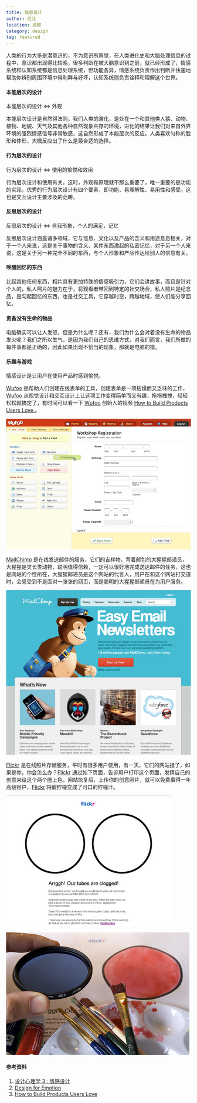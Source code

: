 ```yaml
---
title: 情感设计
author: 但江
location: 成都 
category: design
tag: featured
---
```


人类的行为大多是潜意识的，不为意识所察觉，在人类进化史和大脑处理信息的过程中，意识都出现得比较晚，很多判断在被大脑意识到之前，就已经形成了，情感系统和认知系统都是信息处理系统，但功能各异，情感系统负责作出判断并快速地帮助你辨别周围环境中得利弊与好坏，认知系统则负责诠释和理解这个世界。

#### 本能层次的设计

本能层次的设计 <=> 外观

本能层次设计是自然得法则，我们人类的演化，是处在一个和其他类人猿、动物、植物、地貌、天气及其他各种自然现象共存的环境，进化的结果让我们对来自外界环境的强烈情感信号非常敏感，这自然形成了本能层次的反应。人类喜欢匀称的脸形和体形，大概反应出了什么是最合适的选择。

#### 行为层次的设计

行为层次的设计 <=> 使用的愉悦和效用

行为层次设计和使用有关，这时，外观和原理就不那么重要了，唯一重要的是功能的实现。优秀的行为层次设计有四个要素，即功能、易理解性、易用性和感受。这也是交互设计主要涉及的范畴。

#### 反思层次的设计

反思层次的设计 <=> 自我形象，个人的满足，记忆

反思层次设计涵盖诸多领域，它与信息、文化以及产品的含义和用途息息相关，对于一个人来说，这是关于事物的含义、某件东西激起的私密记忆，对于另一个人来说，这是关于另一种完全不同的东西，与个人形象和产品传达给别人的信息有关。

#### 唤醒回忆的东西

比起其他任何东西，相片具有更加特殊的情感吸引力，它们会讲故事，而且是针对个人的，私人照片的魅力在于，将观看者带回到特定的社交场合，私人照片是纪念品，是勾起回忆的东西，也是社交工具，它穿越时空，跨越地域，使人们能分享回忆。

#### 责备没有生命的物品

电脑确实可以让人发怒，但是为什么呢？还有，我们为什么会对着没有生命的物品发火呢？我们之所以生气，是因为我们自己的思维方式，对我们而言，我们所做的每件事都是正确的，因此如果出现不恰当的现象，那就是电脑的错。

#### 乐趣与游戏

情感设计是让用户在使用产品时感到愉悦。

[Wufoo][4] 是帮助人们创建在线表单的工具，创建表单是一项枯燥而又乏味的工作，[Wufoo][4] 从视觉设计和交互设计上让这项工作变得简单而又有趣，拖拖拽拽，轻轻松松就搞定了，有时间可以看一下 [Wufoo][4] 创始人的视频 [How to Build Products Users Love ][3]。

![Wufoo](/images/wufoo.jpg)

[MailChimp][5] 是在线发送邮件的服务，它们的吉祥物，背着邮包的大猩猩邮递员，大猩猩是灵长类动物，聪明值得信赖，一定可以很好地完成送达邮件的任务，这也是网站的个性所在，大猩猩邮递员是这个网站的代言人，用户在和这个网站打交道时，会感受到不是面对一张张的网页，而是聪明的大猩猩邮递员在为用户服务。

![MailChimp](/images/mailchimp.jpg)

[Flickr][6] 是在线照片存储服务，平时有很多用户使用，有一天，它们的网站挂了，如果是你，你会怎么办？[Flickr][6] 通过如下页面，告诉用户打印这个页面，发挥自己的创意来给这个两个圈上色，网站恢复后，上传你的创意照片，就可以免费赢得一年高级账户，[Flickr][6] 将酸柠檬变成了可口的柠檬汁。

![Flickr is Down](/images/flickr-is-down.jpg)

![Flickr is On](/images/flickr-is-on.jpg)

#### 参考资料

1. [设计心理学 3 : 情感设计][1]
2. [Design for Emotion][2]
3. [How to Build Products Users Love ][3]

[1]: http://book.douban.com/subject/10550576/
[2]: http://abookapart.com/products/designing-for-emotion
[3]: https://clip.mn/video/yt-sz_LgBAGYyo 
[4]: http://www.wufoo.com
[5]: http://mailchimp.com
[6]: http://flickr.com

